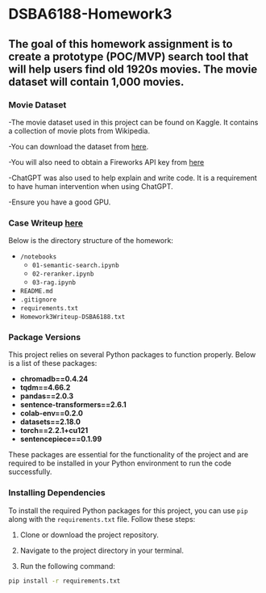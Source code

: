 # DSBA6188-Homework3

## The goal of this homework assignment is to create a prototype (POC/MVP) search tool that will help users find old 1920s movies. The movie dataset will contain 1,000 movies. 

### Movie Dataset
-The movie dataset used in this project can be found on Kaggle. It contains a collection of movie plots from Wikipedia.

-You can download the dataset from [here](https://www.kaggle.com/datasets/jrobischon/wikipedia-movie-plots?resource=download).

-You will also need to obtain a Fireworks API key from [here](https://fireworks.ai/)

-ChatGPT was also used to help explain and write code. It is a requirement to have human intervention when using ChatGPT.

-Ensure you have a good GPU.

### Case Writeup [here](https://github.com/ManjinderUNCC/DSBA6188-Homework3/blob/main/Homework3Writeup-DSBA6118%20(1).pdf)

Below is the directory structure of the homework:
- `/notebooks`
  - `01-semantic-search.ipynb`
  - `02-reranker.ipynb`
  - `03-rag.ipynb`
- `README.md`
- `.gitignore`
- `requirements.txt`
- `Homework3Writeup-DSBA6188.txt`

### Package Versions

This project relies on several Python packages to function properly. Below is a list of these packages:

- **chromadb==0.4.24**
- **tqdm==4.66.2**
- **pandas==2.0.3**
- **sentence-transformers==2.6.1**
- **colab-env==0.2.0**
- **datasets==2.18.0**
- **torch==2.2.1+cu121**
- **sentencepiece==0.1.99**

These packages are essential for the functionality of the project and are required to be installed in your Python environment to run the code successfully.

### Installing Dependencies

To install the required Python packages for this project, you can use `pip` along with the `requirements.txt` file. Follow these steps:

1. Clone or download the project repository.

2. Navigate to the project directory in your terminal.

3. Run the following command:

```bash
pip install -r requirements.txt

